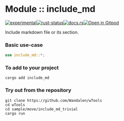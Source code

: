 <!-- {{# generate.module_header{} #}} -->

# Module :: include_md
<!--{ generate.module_header.start() }-->
 [![experimental](https://raster.shields.io/static/v1?label=&message=experimental&color=orange)](https://github.com/emersion/stability-badges#experimental)[![rust-status](https://github.com/Wandalen/wTools/actions/workflows/module_include_md_push.yml/badge.svg)](https://github.com/Wandalen/wTools/actions/workflows/module_include_md_push.yml)[![docs.rs](https://img.shields.io/docsrs/include_md?color=e3e8f0&logo=docs.rs)](https://docs.rs/include_md)[![Open in Gitpod](https://raster.shields.io/static/v1?label=try&message=online&color=eee&logo=gitpod&logoColor=eee)](https://gitpod.io/#RUN_PATH=.,SAMPLE_FILE=sample%2Frust%2Finclude_md_trivial%2Fsrc%2Fmain.rs,RUN_POSTFIX=--example%20include_md_trivial/https://github.com/Wandalen/wTools)
<!--{ generate.module_header.end }-->

Include markdown file or its section.

### Basic use-case

<!-- {{# generate.module{} #}} -->

```rust
use include_md::*;

```

### To add to your project

```shell
cargo add include_md
```

### Try out from the repository

``` shell test
git clone https://github.com/Wandalen/wTools
cd wTools
cd sample/move/include_md_trivial
cargo run
```
